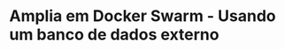 ﻿# Amplia em Docker Swarm - Usando um banco de dados externo

<!-- link to version in English -->
<div data-alt-locales="en-us"></div>
